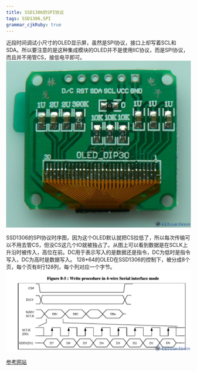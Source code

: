 ```yaml
---
title: SSD1306的SPI协议 
tags: SSD1306,SPI
grammar_cjkRuby: true
---
```



近段时间调试小尺寸的OLED显示屏，虽然是SPI协议，接口上却写着SCL和SDA。所以要注意的是这种集成模块的OLED并不是使用IIC协议，而是SPI协议，而且并不用管CS，接低电平即可。
![OLED外观][1]

SSD1306的SPI协议时序图，因为这个OLED默认就把CS拉低了，所以每次传输可以不用去管CS，但没CS这几个IO就被独占了。从图上可以看到数据是在SCLK上升沿时被传入，高位在前。DC用于表示写入的是数据还是指令，DC为低时是指令写入，DC为高时是数据写入。
128*64的OLED在SSD1306的控制下，被分成8个页，每个页有8行128列，每个列对应一个字节。
![SSD1306SPI四线][2]

[参考网站][3]


  [1]: https://raw.githubusercontent.com/ChenZJgor/Studylogs/master/DEV/images/OLED.jpg "OLED.jpg"
  [2]: https://raw.githubusercontent.com/ChenZJgor/Studylogs/master/DEV/images/SSD1306SPI%E5%9B%9B%E7%BA%BF.png "SSD1306SPI四线.png"
  [3]: http://www.eeboard.com/bbs/forum.php?mod=viewthread&tid=22116
